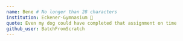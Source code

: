 ```yaml
---
name: Bene # No longer than 28 characters
institution: Eckener-Gymnasium 🚩
quote: Even my dog could have completed that assignment on time
github_user: BatchFromScratch
---
```


